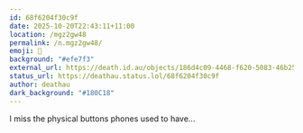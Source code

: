 ```yaml
---
id: 68f6204f30c9f
date: 2025-10-20T22:43:11+11:00
location: /mgz2gw48
permalink: /n.mgz2gw48/
emoji: 📱
background: "#efe7f3"
external_url: https://death.id.au/objects/186d4c09-4468-f620-5083-46b252459794
status_url: https://deathau.status.lol/68f6204f30c9f
author: deathau
dark_background: "#180C18"
---
```


I miss the physical buttons phones used to have...
